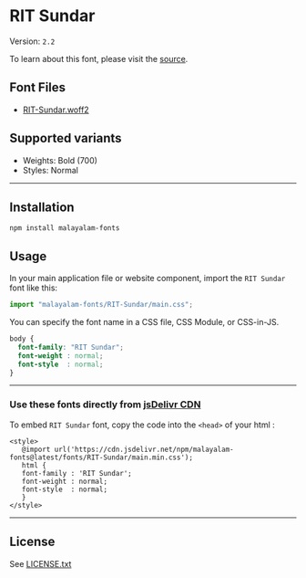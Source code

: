 # RIT Sundar

Version: `2.2`

To learn about this font, please visit the [source](https://gitlab.com/rit-fonts/Sundar).

## Font Files

* [RIT-Sundar.woff2](RIT-Sundar.woff2)

## Supported variants

* Weights: Bold (700)
* Styles: Normal

---

## Installation

```shell
npm install malayalam-fonts
```
## Usage

In your main application file or website component, import the `RIT Sundar` font like this:

```javascript
import "malayalam-fonts/RIT-Sundar/main.css";
```
You can specify the font name in a CSS file, CSS Module, or CSS-in-JS.

```css
body {
  font-family: "RIT Sundar";
  font-weight : normal;
  font-style  : normal;
}
```
---

### Use these fonts directly from [jsDelivr CDN](https://www.jsdelivr.com/package/npm/malayalam-fonts)

To embed `RIT Sundar` font, copy the code into the `<head>` of your html :

````
<style>
   @import url('https://cdn.jsdelivr.net/npm/malayalam-fonts@latest/fonts/RIT-Sundar/main.min.css');
   html {
   font-family : 'RIT Sundar';
   font-weight : normal;
   font-style  : normal;
   }
</style>
````
---
## License

See [LICENSE.txt](LICENSE.txt)